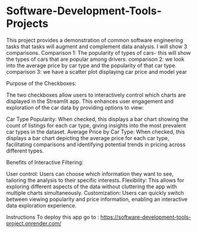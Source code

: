 # Software-Development-Tools-Projects
This project  provides a demonstration of  common software engineering tasks that tasks will augment and complement data analysis. I will show 3 comparisons.
Comparison 1: The popularity of types of cars- this will show the types of cars that are popular among drivers.
comparison 2: we look into the average price by car type and the popularity of that car type.
comparison 3: we have a scatter plot displaying car price and model year 

Purpose of the Checkboxes:

The two checkboxes allow users to interactively control which charts are displayed in the Streamlit app. This enhances user engagement and exploration of the car data by providing options to view:

Car Type Popularity: When checked, this displays a bar chart showing the count of listings for each car type, giving insights into the most prevalent car types in the dataset.
Average Price by Car Type: When checked, this displays a bar chart depicting the average price for each car type, facilitating comparisons and identifying potential trends in pricing across different types.

Benefits of Interactive Filtering:

User control: Users can choose which information they want to see, tailoring the analysis to their specific interests.
Flexibility: This allows for exploring different aspects of the data without cluttering the app with multiple charts simultaneously.
Customization: Users can quickly switch between viewing popularity and price information, enabling an interactive data exploration experience.

Instructions
To deploy this app go to : https://software-development-tools-project.onrender.com/
